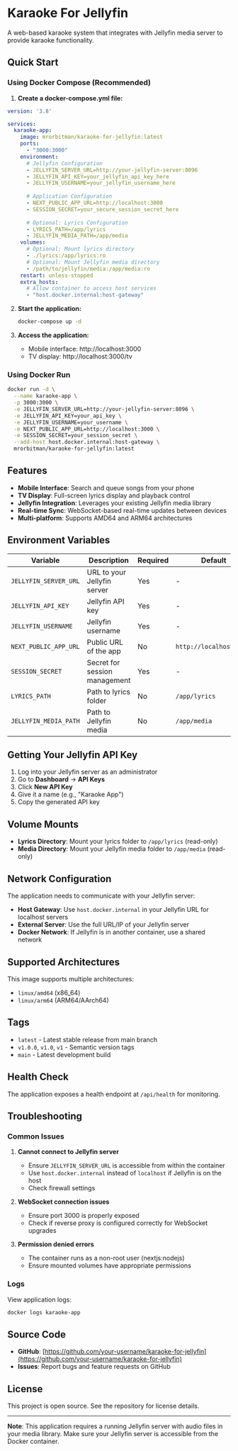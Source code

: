 # Karaoke For Jellyfin

A web-based karaoke system that integrates with Jellyfin media server to provide karaoke functionality.

## Quick Start

### Using Docker Compose (Recommended)

1. **Create a docker-compose.yml file:**

```yaml
version: '3.8'

services:
  karaoke-app:
    image: mrorbitman/karaoke-for-jellyfin:latest
    ports:
      - "3000:3000"
    environment:
      # Jellyfin Configuration
      - JELLYFIN_SERVER_URL=http://your-jellyfin-server:8096
      - JELLYFIN_API_KEY=your_jellyfin_api_key_here
      - JELLYFIN_USERNAME=your_jellyfin_username_here
      
      # Application Configuration
      - NEXT_PUBLIC_APP_URL=http://localhost:3000
      - SESSION_SECRET=your_secure_session_secret_here
      
      # Optional: Lyrics Configuration
      - LYRICS_PATH=/app/lyrics
      - JELLYFIN_MEDIA_PATH=/app/media
    volumes:
      # Optional: Mount lyrics directory
      - ./lyrics:/app/lyrics:ro
      # Optional: Mount Jellyfin media directory
      - /path/to/jellyfin/media:/app/media:ro
    restart: unless-stopped
    extra_hosts:
      # Allow container to access host services
      - "host.docker.internal:host-gateway"
```

2. **Start the application:**
   ```bash
   docker-compose up -d
   ```

3. **Access the application:**
   - Mobile interface: http://localhost:3000
   - TV display: http://localhost:3000/tv

### Using Docker Run

```bash
docker run -d \
  --name karaoke-app \
  -p 3000:3000 \
  -e JELLYFIN_SERVER_URL=http://your-jellyfin-server:8096 \
  -e JELLYFIN_API_KEY=your_api_key \
  -e JELLYFIN_USERNAME=your_username \
  -e NEXT_PUBLIC_APP_URL=http://localhost:3000 \
  -e SESSION_SECRET=your_session_secret \
  --add-host host.docker.internal:host-gateway \
  mrorbitman/karaoke-for-jellyfin:latest
```

## Features

- **Mobile Interface**: Search and queue songs from your phone
- **TV Display**: Full-screen lyrics display and playback control
- **Jellyfin Integration**: Leverages your existing Jellyfin media library
- **Real-time Sync**: WebSocket-based real-time updates between devices
- **Multi-platform**: Supports AMD64 and ARM64 architectures

## Environment Variables

| Variable | Description | Required | Default |
|----------|-------------|----------|---------|
| `JELLYFIN_SERVER_URL` | URL to your Jellyfin server | Yes | - |
| `JELLYFIN_API_KEY` | Jellyfin API key | Yes | - |
| `JELLYFIN_USERNAME` | Jellyfin username | Yes | - |
| `NEXT_PUBLIC_APP_URL` | Public URL of the app | No | `http://localhost:3000` |
| `SESSION_SECRET` | Secret for session management | Yes | - |
| `LYRICS_PATH` | Path to lyrics folder | No | `/app/lyrics` |
| `JELLYFIN_MEDIA_PATH` | Path to Jellyfin media | No | `/app/media` |

## Getting Your Jellyfin API Key

1. Log into your Jellyfin server as an administrator
2. Go to **Dashboard** → **API Keys**
3. Click **New API Key**
4. Give it a name (e.g., "Karaoke App")
5. Copy the generated API key

## Volume Mounts

- **Lyrics Directory**: Mount your lyrics folder to `/app/lyrics` (read-only)
- **Media Directory**: Mount your Jellyfin media folder to `/app/media` (read-only)

## Network Configuration

The application needs to communicate with your Jellyfin server:

- **Host Gateway**: Use `host.docker.internal` in your Jellyfin URL for localhost servers
- **External Server**: Use the full URL/IP of your Jellyfin server
- **Docker Network**: If Jellyfin is in another container, use a shared network

## Supported Architectures

This image supports multiple architectures:

- `linux/amd64` (x86_64)
- `linux/arm64` (ARM64/AArch64)

## Tags

- `latest` - Latest stable release from main branch
- `v1.0.0`, `v1.0`, `v1` - Semantic version tags
- `main` - Latest development build

## Health Check

The application exposes a health endpoint at `/api/health` for monitoring.

## Troubleshooting

### Common Issues

1. **Cannot connect to Jellyfin server**
   - Ensure `JELLYFIN_SERVER_URL` is accessible from within the container
   - Use `host.docker.internal` instead of `localhost` if Jellyfin is on the host
   - Check firewall settings

2. **WebSocket connection issues**
   - Ensure port 3000 is properly exposed
   - Check if reverse proxy is configured correctly for WebSocket upgrades

3. **Permission denied errors**
   - The container runs as a non-root user (nextjs:nodejs)
   - Ensure mounted volumes have appropriate permissions

### Logs

View application logs:
```bash
docker logs karaoke-app
```

## Source Code

- **GitHub**: [https://github.com/your-username/karaoke-for-jellyfin](https://github.com/your-username/karaoke-for-jellyfin)
- **Issues**: Report bugs and feature requests on GitHub

## License

This project is open source. See the repository for license details.

---

**Note**: This application requires a running Jellyfin server with audio files in your media library. Make sure your Jellyfin server is accessible from the Docker container.

